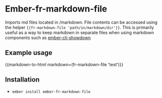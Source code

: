 # Ember-fr-markdown-file

Imports md files located in <project>/markdown.  File contents can be accessed using the helper `{{fr-markdown-file 'path/in/markdown/dir'}}`.  This is primarily useful as a way to keep markdown in separate files when using markdown components such as [ ember-cli-showdown](https://github.com/gcollazo/ember-cli-showdown)

## Example usage

{{markdown-to-html markdown=(fr-markdown-file 'test')}}

## Installation

* `ember install ember-fr-markdown-file`
